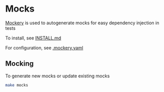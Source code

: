 # Mocks

[Mockery](https://vektra.github.io/mockery/latest/) is used to autogenerate
mocks for easy dependency injection in tests

To install, see [INSTALL.md](./INSTALL.md)

For configuration, see [.mockery.yaml](../.mockery.yaml)

## Mocking

To generate new mocks or update existing mocks

```bash
make mocks
```
